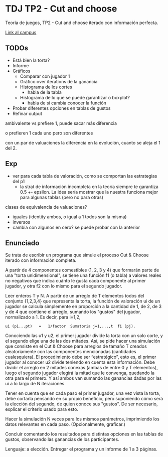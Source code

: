 # TDJ TP2 - Cut and choose

Teoría de juegos, TP2 - Cut and choose iterado con información perfecta.

[Link al campus](https://campus.exactas.uba.ar/mod/assign/view.php?id=319058)

## TODOs

- Está bien la torta?
- Informe
- Gráficos
  - Comparar con jugador 1
  - Gráfico over iterations de la ganancia
  - Histograma de los cortes
    - habla de la tabla
  - Histograma de lo que se puede garantizar o boxplot?
    - habla de si cambia conocer la función
- Probar diferentes opciones en tablas de gustos
- Refinar output

ambivalente vs prefiere 1, puede sacar más diferencia

o prefieren 1 cada uno pero son diferentes

con un par de valuaciones la diferencia en la evolución, cuanto se aleja el 1
del 2.

## Exp

- ver para cada tabla de valoración, como se comportan las estrategias del p1
  - la strat de información incompleta en la teoría siempre te garantiza 0.5 +-
    epsilon. La idea sería mostrar que la nuestra funciona mejor para algunas
    tablas (pero no para otras)

clases de equivalencia de valuaciones?

- iguales (identity ambos, o igual a 1 todos son la misma)
- inversos
- cambia con algunos en cero? se puede probar con la anterior

## Enunciado

Se trata de escribir un programa que simule el proceso Cut & Choose iterado con información completa.

A partir de 4 componentes comestibles (1, 2, 3 y 4) que formarán parte de una "torta unidimensional", se tiene una función f1 (o tabla) a valores reales no negativos que indica cuánto le gusta cada componente al primer jugador, y otra f2 con lo mismo para el segundo jugador.

Leer enteros T y N. A partir de un arreglo de T elementos todos del conjunto {1,2,3,4} que representa la torta, la función de valoración ui de un jugador se calcula simplemente en proporción a la cantidad de 1, de 2, de 3 y de 4 que contiene el arreglo, sumando los "gustos" del jugador, normalizado a 1. Es decir, para i=1,2,

    ui (p1...pt)   =   1/factor  Sumatoria j=1,...,t  fi (pj).

Conociendo las u1 y u2, el primer jugador divide la torta con un solo corte, y el segundo elige una de las dos mitades. Así, se pide hacer una simulación que consiste en el Cut & Choose para arreglos de tamaño T creados aleatoriamente con las componentes mencionadas (cantidades cualesquiera). El procedimiento debe ser “estratégico”, esto es, el primer jugador al conocer u2 divide teniendo en cuenta esta información. Debe dividir el arreglo en 2 mitades conexas (ambas de entre 0 y T elementos), luego el segundo jugador elegirá la mitad que le convenga, quedando la otra para el primero. Y así ambos van sumando las ganancias dadas por las ui a lo largo de N iteraciones.

Tener en cuenta que en cada paso el primer jugador, una vez vista la torta, debe cortarla pensando en su propio beneficio, pero suponiendo cómo será la elección del segundo, de quien conoce sus "gustos". De ser necesario, explicar el criterio usado para esto.

Hacer la simulación N veces para los mismos parámetros, imprimiendo los datos relevantes en cada paso. (Opcionalmente, graficar.)

Concluir comentando los resultados para distintas opciones en las tablas de gustos, observando las ganancias de los participantes.

Lenguaje: a elección. Entregar el programa y un informe de 1 a 3 páginas.
